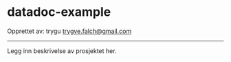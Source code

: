 # datadoc-example



Opprettet av:
trygu <trygve.falch@gmail.com>

---

Legg inn beskrivelse av prosjektet her.
